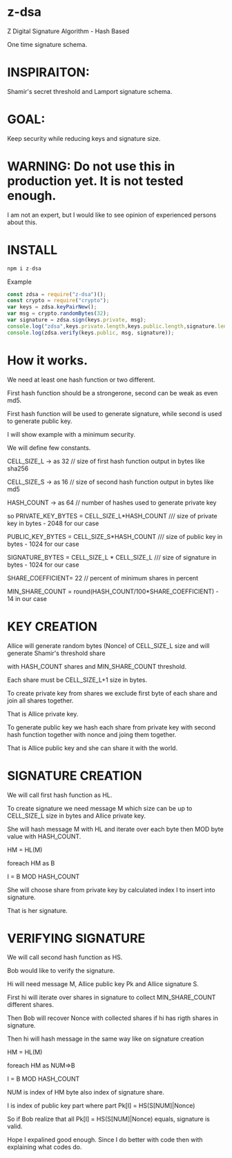 # z-dsa
Z Digital Signature Algorithm - Hash Based

One time signature schema.

# INSPIRAITON:
Shamir's secret threshold and Lamport signature schema.

# GOAL:
Keep security while reducing keys and signature size.

# WARNING: Do not use this in production yet. It is not tested enough.
I am not an expert, but I would like to see opinion of experienced persons about this.



# INSTALL
```javascript
npm i z-dsa
```
Example
```javascript
const zdsa = require("z-dsa")();
const crypto = require("crypto");
var keys = zdsa.keyPairNew();
var msg = crypto.randomBytes(32);
var signature = zdsa.sign(keys.private, msg);
console.log("zdsa",keys.private.length,keys.public.length,signature.length);
console.log(zdsa.verify(keys.public, msg, signature));
```

# How it works.

We need at least one hash function or two different.

First hash function should be a strongerone, second can be weak as even md5.

First hash function will be used to generate signature, while second is used to generate public key.

I will show example with a minimum security.

We will define few constants.

CELL_SIZE_L  -> as 32  // size of first hash function output in bytes like sha256

CELL_SIZE_S ->  as 16 // size of second hash function output in bytes like md5

HASH_COUNT -> as 64  //  number of hashes used to generate private key

so
PRIVATE_KEY_BYTES = CELL_SIZE_L*HASH_COUNT /// size of private key in bytes - 2048 for our case

PUBLIC_KEY_BYTES = CELL_SIZE_S*HASH_COUNT /// size of public key in bytes - 1024 for our case

SIGNATURE_BYTES = CELL_SIZE_L * CELL_SIZE_L /// size of signature in bytes - 1024 for our case

SHARE_COEFFICIENT= 22 // percent of minimum shares in percent

MIN_SHARE_COUNT = round(HASH_COUNT/100*SHARE_COEFFICIENT) - 14 in our case



# KEY CREATION


Allice will generate random bytes (Nonce) of CELL_SIZE_L size and will generate Shamir's threshold share 

with HASH_COUNT shares and MIN_SHARE_COUNT threshold.

Each share must be CELL_SIZE_L+1 size in bytes.

To create private key from shares we exclude first byte of each share and join all shares together.

That is Allice private key.

To generate public key we hash each share from private key with second hash function together with nonce and joing them together.

That is Allice public key and she can share it with the world.



# SIGNATURE CREATION

We will call first hash function as HL.

To create signature we need message M which size can be up to CELL_SIZE_L size in bytes and Allice private key.

She will hash message M with HL and iterate over each byte then MOD byte value with HASH_COUNT.

HM = HL(M)

foreach HM as B 

I = B MOD HASH_COUNT

She will choose share from private key by calculated index I to insert into signature.

That is her signature.



# VERIFYING SIGNATURE

We will call second hash function as HS.

Bob would like to verify the signature.

Hi will need message M, Allice public key Pk and Allice signature S.

First hi will iterate over shares in signature to collect MIN_SHARE_COUNT different shares.

Then Bob will recover Nonce with collected shares if hi has rigth shares in signature.

Then hi will hash message in the same way like on signature creation

HM = HL(M)

foreach HM as NUM=>B 

I = B MOD HASH_COUNT

NUM is index of HM byte also index of signature share.

I is index of public key part where part Pk[I] = HS(S[NUM]|Nonce)

So if Bob realize that all Pk[I] = HS(S[NUM]|Nonce) equals, signature is valid.



Hope I expalined good enough. Since I do better with code then with explaining what codes do.













